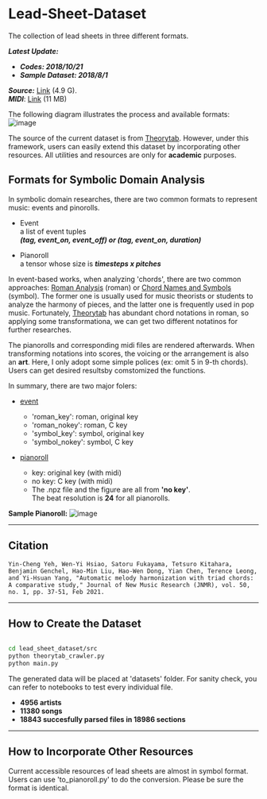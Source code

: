 # Lead-Sheet-Dataset
The collection of lead sheets in three different formats. 

***Latest Update:***
* ***Codes: 2018/10/21***
* ***Sample Dataset: 2018/8/1***

***Source:*** [Link](https://drive.google.com/file/d/13iB5Brk1hypKsw9TSf8_d4Ka3xU0XmFZ/view?usp=sharing) (4.9 G).  
***MIDI***: [Link](https://drive.google.com/file/d/1K1t8L9IRTHnQ1ozRIMRGEyxk_yhN6kLr/view?usp=sharing) (11 MB)

The following diagram illustrates the process and available formats:
![image](https://github.com/wayne391/Lead-Sheet-Analysis/blob/master/docs/diagram.PNG)

The source of the current dataset is from [Theorytab]. However, under this framework, users can easily extend this dataset by incorporating other resources. All utilities and resources are only for **academic** purposes.


## Formats for Symbolic Domain Analysis
In symbolic domain researches, there are two common formats to represent music: events and pinorolls.
* Event <br>
    a list of event tuples <br>
    ***(tag, event_on, event_off) or (tag, event_on, duration)***


* Pianoroll <br>
    a tensor whose size is ***timesteps x pitches***

In event-based works, when analyzing 'chords', there are two common approaches: [Roman Analysis] (roman) or [Chord Names and Symbols] (symbol). The former one is usually used for music theorists  or students to analyze the harmony of pieces, and the latter one is frequently used in pop music. Fortunately, [Theorytab] has abundant chord notations in roman, so applying some transformationa, we can get two different notatinos for further researches.

The pianorolls and corresponding midi files are rendered afterwards. When transforming notations into scores, the voicing or the arrangement is also an **art**. Here, I only adopt some simple polices (ex: omit 5 in 9-th chords). Users can get desired resultsby comstomized the functions.

In summary, there are two major folers:
* [event] <br>
    * 'roman_key': roman, original key
    * 'roman_nokey': roman, C key
    * 'symbol_key': symbol, original key
    * 'symbol_nokey': symbol, C key

* [pianoroll] <br>
    * key: original key (with midi)
    * no key: C key (with midi)<br>
    * The .npz file and the figure are all from **'no key'**.<br>
      The beat resolution is **24** for all pianorolls.

**Sample Pianoroll:**
![image](https://github.com/wayne391/List-of-Symbolic-Musical-Datasets/blob/master/docs/hey_jude_chorus.PNG)


---------
## Citation

```
Yin-Cheng Yeh, Wen-Yi Hsiao, Satoru Fukayama, Tetsuro Kitahara, Benjamin Genchel, Hao-Min Liu, Hao-Wen Dong, Yian Chen, Terence Leong, and Yi-Hsuan Yang, "Automatic melody harmonization with triad chords: A comparative study," Journal of New Music Research (JNMR), vol. 50, no. 1, pp. 37-51, Feb 2021.
```

---------

## How to Create the Dataset

```bash

cd lead_sheet_dataset/src
python theorytab_crawler.py
python main.py
```
The generated data will be placed at 'datasets' folder.
For sanity check, you can refer to notebooks to test every individual file.

* **4956 artists**
* **11380 songs**
* **18843 succesfully parsed files in 18986 sections**
---------

## How to Incorporate Other Resources

Current accessible resources of lead sheets are almost in symbol format. Users can use 'to_pianoroll.py' to do the conversion. Please be sure the format is identical.



[Theorytab]:https://www.hooktheory.com/site
[Roman analysis]:https://en.wikipedia.org/wiki/Roman_numeral_analysis
[chord names and symbols]:https://en.wikipedia.org/wiki/Chord_names_and_symbols_(popular_music)
[event]:https://github.com/wayne391/Lead-Sheet-Analysis/tree/master/lead_sheet_dataset/datasets/event/
[pianoroll]:https://github.com/wayne391/Lead-Sheet-Analysis/tree/master/lead_sheet_dataset/datasets/pianoroll/
[notebooks]:https://github.com/wayne391/Lead-Sheet-Analysis/tree/master/lead_sheet_dataset/notebooks



